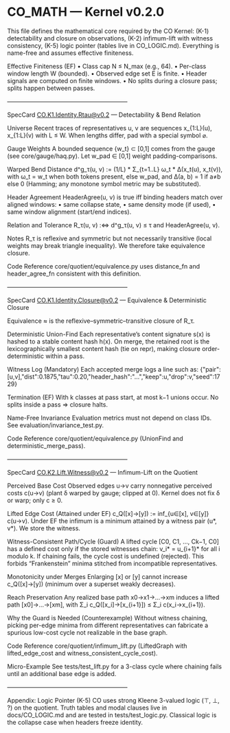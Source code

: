 # CO_MATH — Kernel v0.2.0

This file defines the mathematical core required by the CO Kernel:
(K-1) detectability and closure on observations,
(K-2) infimum-lift with witness consistency,
(K-5) logic pointer (tables live in CO_LOGIC.md).
Everything is name-free and assumes effective finiteness.

Effective Finiteness (EF)
• Class cap N ≤ N_max (e.g., 64).
• Per-class window length W (bounded).
• Observed edge set E is finite.
• Header signals are computed on finite windows.
• No splits during a closure pass; splits happen between passes.

––––––––––––––––––––––––––––––––––––––––

SpecCard CO.K1.Identity.Rtau@v0.2 — Detectability & Bend Relation

Universe
Recent traces of representatives u, v are sequences x_{1:L}(u), x_{1:L}(v) with L ≤ W.
When lengths differ, pad with a special symbol ⌀.

Gauge Weights
A bounded sequence {w_t} ⊂ [0,1] comes from the gauge (see core/gauge/haq.py).
Let w_pad ∈ [0,1] weight padding-comparisons.

Warped Bend Distance
d^g_τ(u, v) := (1/L) * Σ_{t=1..L} ω_t * Δ(x_t(u), x_t(v)),
with ω_t = w_t when both tokens present, else w_pad,
and Δ(a, b) = 1 if a≠b else 0 (Hamming; any monotone symbol metric may be substituted).

Header Agreement
HeaderAgree(u, v) is true iff binding headers match over aligned windows:
• same collapse state,
• same density mode (if used),
• same window alignment (start/end indices).

Relation and Tolerance
R_τ(u, v) :⇔ d^g_τ(u, v) ≤ τ  and  HeaderAgree(u, v).

Notes
R_τ is reflexive and symmetric but not necessarily transitive (local weights may break triangle inequality).
We therefore take equivalence closure.

Code Reference
core/quotient/equivalence.py uses distance_fn and header_agree_fn consistent with this definition.

––––––––––––––––––––––––––––––––––––––––

SpecCard CO.K1.Identity.Closure@v0.2 — Equivalence & Deterministic Closure

Equivalence
≈ is the reflexive–symmetric–transitive closure of R_τ.

Deterministic Union-Find
Each representative’s content signature s(x) is hashed to a stable content hash h(x).
On merge, the retained root is the lexicographically smallest content hash (tie on repr),
making closure order-deterministic within a pass.

Witness Log (Mandatory)
Each accepted merge logs a line such as:
    {"pair":[u,v],"dist":0.1875,"tau":0.20,"header_hash":"...","keep":u,"drop":v,"seed":1729}

Termination (EF)
With k classes at pass start, at most k−1 unions occur.
No splits inside a pass ⇒ closure halts.

Name-Free Invariance
Evaluation metrics must not depend on class IDs.
See evaluation/invariance_test.py.

Code Reference
core/quotient/equivalence.py (UnionFind and deterministic_merge_pass).

––––––––––––––––––––––––––––––––––––––––

SpecCard CO.K2.Lift.Witness@v0.2 — Infimum-Lift on the Quotient

Perceived Base Cost
Observed edges u→v carry nonnegative perceived costs c(u→v)
(plant δ warped by gauge; clipped at 0). Kernel does not fix δ or warp; only c ≥ 0.

Lifted Edge Cost (Attained under EF)
c_Q([x]→[y]) := inf_{u∈[x], v∈[y]} c(u→v).
Under EF the infimum is a minimum attained by a witness pair (u*, v*).
We store the witness.

Witness-Consistent Path/Cycle (Guard)
A lifted cycle [C0, C1, …, Ck−1, C0] has a defined cost only if the stored witnesses chain:
v_i* = u_{i+1}* for all i modulo k.
If chaining fails, the cycle cost is undefined (rejected).
This forbids “Frankenstein” minima stitched from incompatible representatives.

Monotonicity under Merges
Enlarging [x] or [y] cannot increase c_Q([x]→[y]) (minimum over a superset weakly decreases).

Reach Preservation
Any realized base path x0→x1→…→xm induces a lifted path [x0]→…→[xm], with
Σ_i c_Q([x_i]→[x_{i+1}]) ≤ Σ_i c(x_i→x_{i+1}).

Why the Guard is Needed (Counterexample)
Without witness chaining, picking per-edge minima from different representatives
can fabricate a spurious low-cost cycle not realizable in the base graph.

Code Reference
core/quotient/infimum_lift.py (LiftedGraph with lifted_edge_cost and witness_consistent_cycle_cost).

Micro-Example
See tests/test_lift.py for a 3-class cycle where chaining fails until an additional base edge is added.

––––––––––––––––––––––––––––––––––––––––

Appendix: Logic Pointer (K-5)
CO uses strong Kleene 3-valued logic (⊤, ⊥, ?) on the quotient.
Truth tables and modal clauses live in docs/CO_LOGIC.md and are tested in tests/test_logic.py.
Classical logic is the collapse case when headers freeze identity.
